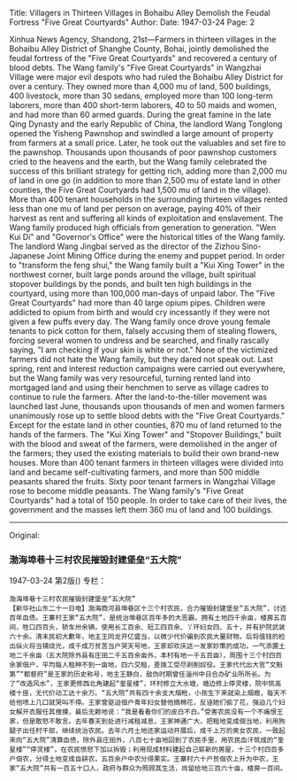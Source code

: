 Title: Villagers in Thirteen Villages in Bohaibu Alley Demolish the Feudal Fortress "Five Great Courtyards"
Author:
Date: 1947-03-24
Page: 2

Xinhua News Agency, Shandong, 21st—Farmers in thirteen villages in the Bohaibu Alley District of Shanghe County, Bohai, jointly demolished the feudal fortress of the "Five Great Courtyards" and recovered a century of blood debts. The Wang family's "Five Great Courtyards" in Wangzhai Village were major evil despots who had ruled the Bohaibu Alley District for over a century. They owned more than 4,000 mu of land, 500 buildings, 400 livestock, more than 30 sedans, employed more than 100 long-term laborers, more than 400 short-term laborers, 40 to 50 maids and women, and had more than 60 armed guards. During the great famine in the late Qing Dynasty and the early Republic of China, the landlord Wang Tonglong opened the Yisheng Pawnshop and swindled a large amount of property from farmers at a small price. Later, he took out the valuables and set fire to the pawnshop. Thousands upon thousands of poor pawnshop customers cried to the heavens and the earth, but the Wang family celebrated the success of this brilliant strategy for getting rich, adding more than 2,000 mu of land in one go (in addition to more than 2,500 mu of estate land in other counties, the Five Great Courtyards had 1,500 mu of land in the village). More than 400 tenant households in the surrounding thirteen villages rented less than one mu of land per person on average, paying 40% of their harvest as rent and suffering all kinds of exploitation and enslavement. The Wang family produced high officials from generation to generation. "Wen Kui Di" and "Governor's Office" were the historical titles of the Wang family. The landlord Wang Jingbai served as the director of the Zizhou Sino-Japanese Joint Mining Office during the enemy and puppet period. In order to "transform the feng shui," the Wang family built a "Kui Xing Tower" in the northwest corner, built large ponds around the village, built spiritual stopover buildings by the ponds, and built ten high buildings in the courtyard, using more than 100,000 man-days of unpaid labor. The "Five Great Courtyards" had more than 40 large opium pipes. Children were addicted to opium from birth and would cry incessantly if they were not given a few puffs every day. The Wang family once drove young female tenants to pick cotton for them, falsely accusing them of stealing flowers, forcing several women to undress and be searched, and finally rascally saying, "I am checking if your skin is white or not." None of the victimized farmers did not hate the Wang family, but they dared not speak out. Last spring, rent and interest reduction campaigns were carried out everywhere, but the Wang family was very resourceful, turning rented land into mortgaged land and using their henchmen to serve as village cadres to continue to rule the farmers. After the land-to-the-tiller movement was launched last June, thousands upon thousands of men and women farmers unanimously rose up to settle blood debts with the "Five Great Courtyards." Except for the estate land in other counties, 870 mu of land returned to the hands of the farmers. The "Kui Xing Tower" and "Stopover Buildings," built with the blood and sweat of the farmers, were demolished in the anger of the farmers; they used the existing materials to build their own brand-new houses. More than 400 tenant farmers in thirteen villages were divided into land and became self-cultivating farmers, and more than 500 middle peasants shared the fruits. Sixty poor tenant farmers in Wangzhai Village rose to become middle peasants. The Wang family's "Five Great Courtyards" had a total of 150 people. In order to take care of their lives, the government and the masses left them 360 mu of land and 100 buildings.



<hr /> 

Original: 


### 渤海埠巷十三村农民摧毁封建堡垒“五大院”

1947-03-24
第2版()
专栏：

    渤海埠巷十三村农民摧毁封建堡垒“五大院”
    【新华社山东二十一日电】渤海商河县埠巷区十三个村农民，合力摧毁封建堡垒“五大院”，讨还百年血债。王寨村王家“五大院”，是统治埠巷区百年多的大恶霸，拥有土地四千余亩，楼房五百间，牲口四百头，轿车卅余辆，使用长工百余、短工四百余、丫环妇女四、五十，并有护院武装六十余。清末民初大歉年，地主王同龙开亿盛当，以微少代价骗到农民大量财物。后将值钱的检出纵火将当铺烧光，成千成万贫苦当户哭天号地，王家却欢庆这一发家妙策的成功，一气添置土地二千余亩（五大院除外县有庄田二千五百余亩外，本村有地一千五百亩），周围十三个村四百余家佃户，平均每人租种不到一亩地，四六交租，差拨工受尽剥削奴役。王家代代出大官“文魁第”“都督府”是王家的历史称号，地主王静白，敌伪时期曾任淄州中日合办矿业所所长。为了“改造风水”，王家更修西北角建起“奎星楼”，环村修立大水塘，塘边修上停灵楼，院中筑高楼十座，无代价动工达十余万。“五大院”共有四十余支大烟枪，小孩生下来就染上烟瘾，每天不给他喷上几口就哭叫不停。王家曾驱迫佃户青年妇女替他摘棉花，反诬她们偷了花，强迫几个妇女解开衣服任其搜摸，最后无赖地说：“我是看看你们的皮白不白。”受害农民没有一个不痛恨王家，但是敢怒不敢言。去年春天到处进行减租减息，王家神通广大，把租地变成佃当地，利用狗腿子出任村干部，继续统治农民。去年六月土地还家运动开展后，成千上万的男女农民，一致起来向“五大院”清算血债，除外县庄田外，八百七十亩地回到了农民手里，用农民血汗筑成的“奎星楼”“停灵楼”，在农民愤怒下加以拆毁；利用现成材料建起自己崭新的房屋，十三个村四百多户佃农，分得土地变成自耕农，五百余户中农分得果实。王寨村六十户贫佃农上升为中农，王家“五大院”共有一百五十口人，政府与群众为照顾其生活，尚留给地三百六十亩，楼房一百间。
